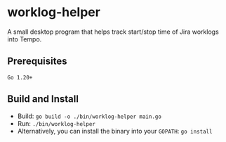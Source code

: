 # worklog-helper

A small desktop program that helps track start/stop time of Jira worklogs into Tempo.

## Prerequisites

`Go 1.20+`

## Build and Install

- Build: `go build -o ./bin/worklog-helper main.go`
- Run: `./bin/worklog-helper`
- Alternatively, you can install the binary into your `GOPATH`: `go install`
